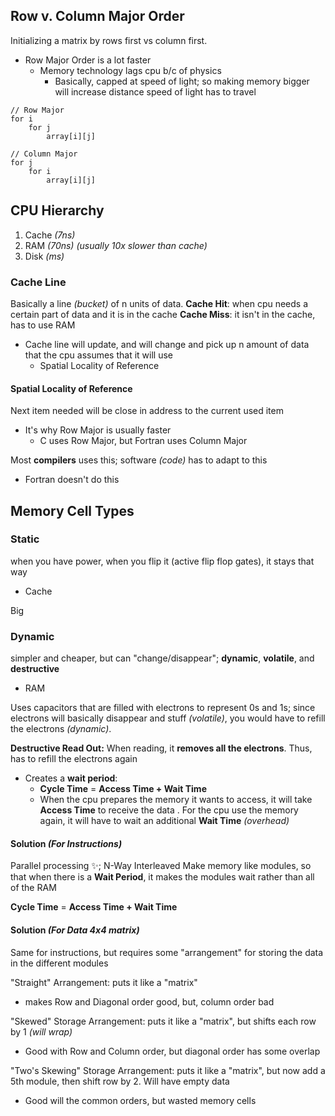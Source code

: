 ## Row v. Column Major Order
Initializing a matrix by rows first vs column first.
- Row Major Order is a lot faster
	- Memory technology lags cpu b/c of physics
		- Basically, capped at speed of light; so making memory bigger will increase distance speed of light has to travel
```
// Row Major
for i
	for j
		array[i][j]

// Column Major
for j
	for i
		array[i][j]
```
## CPU Hierarchy
1. Cache *(7ns)*
2. RAM *(70ns)* *(usually 10x slower than cache)*
3. Disk *(ms)*
### Cache Line
Basically a line *(bucket)* of n units of data.
**Cache Hit**: when cpu needs a certain part of data and it is in the cache
**Cache Miss**: it isn't in the cache, has to use RAM
- Cache line will update, and will change and pick up n amount of data that the cpu assumes that it will use
	- Spatial Locality of Reference
#### Spatial Locality of Reference
Next item needed will be close in address to the current used item
- It's why Row Major is usually faster
	- C uses Row Major, but Fortran uses Column Major

Most **compilers** uses this; software *(code)* has to adapt to this
- Fortran doesn't do this
## Memory Cell Types
### Static
when you have power, when you flip it (active flip flop gates), it stays that way
- Cache

Big
### Dynamic
simpler and cheaper, but can "change/disappear"; **dynamic**, **volatile**, and **destructive**
- RAM

Uses capacitors that are filled with electrons to represent 0s and 1s; since electrons will basically disappear and stuff *(volatile)*, you would have to refill the electrons *(dynamic)*.

**Destructive Read Out:** When reading, it **removes all the electrons**. Thus, has to refill the electrons again
- Creates a **wait period**:
	- **Cycle Time** = **Access Time + Wait Time**
	- When the cpu prepares the memory it wants to access, it will take **Access Time** to receive the data . For the cpu use the memory again, it will have to wait an additional **Wait Time** *(overhead)*
#### Solution *(For Instructions)*
Parallel processing ✨; N-Way Interleaved
Make memory like modules, so that when there is a **Wait Period**, it makes the modules wait rather than all of the RAM

**Cycle Time** = **Access Time + Wait Time**
#### Solution *(For Data 4x4 matrix)*
Same for instructions, but requires some "arrangement" for storing the data in the different modules

"Straight" Arrangement: puts it like a "matrix"
- makes Row and Diagonal order good, but, column order bad

"Skewed" Storage Arrangement: puts it like a "matrix", but shifts each row by 1 *(will wrap)*
- Good with Row and Column order, but diagonal order has some overlap

"Two's Skewing" Storage Arrangement: puts it like a "matrix", but now add a 5th module, then shift row by 2. Will have empty data
- Good will the common orders, but wasted memory cells